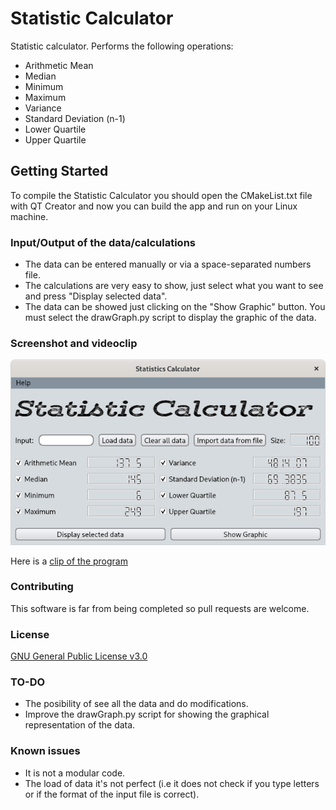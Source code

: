 # Statistic Calculator
Statistic calculator.
Performs the following operations:
* Arithmetic Mean
* Median
* Minimum
* Maximum
* Variance
* Standard Deviation (n-1)
* Lower Quartile
* Upper Quartile

## Getting Started
To compile the Statistic Calculator you should open the CMakeList.txt file with QT Creator and now you can build the app and run on your Linux machine.

### Input/Output of the data/calculations
* The data can be entered manually or via a space-separated numbers file.
* The calculations are very easy to show, just select what you want to see and press "Display selected data".
* The data can be showed just clicking on the "Show Graphic" button. You must select the drawGraph.py script to display the graphic of the data.

### Screenshot and videoclip
![Screenshot](https://github.com/ignabelitzky/statistic-calculator/blob/main/statistic-calculator/images/screenshots/screenshot_img1.png)

Here is a [clip of the program](https://youtu.be/ogZXb6MJNU0)

### Contributing
This software is far from being completed so pull requests are welcome.

### License
[GNU General Public License v3.0](https://www.gnu.org/licenses/gpl-3.0.html)

### TO-DO
- The posibility of see all the data and do modifications.
- Improve the drawGraph.py script for showing the graphical representation of the data.

### Known issues
- It is not a modular code.
- The load of data it's not perfect (i.e it does not check if you type letters or if the format of the input file is correct).
